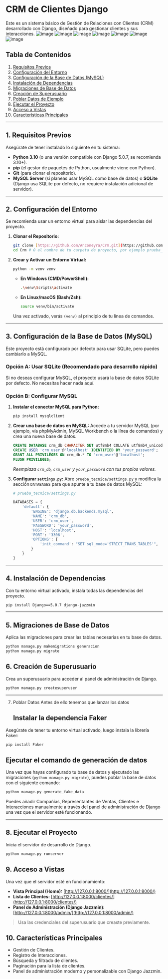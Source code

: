 # CRM de Clientes Django

Este es un sistema básico de Gestión de Relaciones con Clientes (CRM) desarrollado con Django, diseñado para gestionar clientes y sus interacciones.
![image](https://github.com/user-attachments/assets/ac279f5f-b688-4b56-b162-5164ac34afc5)
![image](https://github.com/user-attachments/assets/d6e5abfa-cc58-40bf-8f7a-475dcb045d14)
![image](https://github.com/user-attachments/assets/45be95ff-e0ba-458c-b11f-dd3c43df1d1c)
![image](https://github.com/user-attachments/assets/94ae6a4e-8218-4a97-a728-c76bc3070e51)
![image](https://github.com/user-attachments/assets/c622a099-522e-46a8-9366-aae1b4975810)
![image](https://github.com/user-attachments/assets/1bea871d-6714-41f1-88c4-85311e0a7694)
![image](https://github.com/user-attachments/assets/0375f1c7-7b5b-42e6-836c-a155d30d997b)



## Tabla de Contenidos

1.  [Requisitos Previos](#1-requisitos-previos)
2.  [Configuración del Entorno](#2-configuración-del-entorno)
3.  [Configuración de la Base de Datos (MySQL)](#3-configuración-de-la-base-de-datos-mysql)
4.  [Instalación de Dependencias](#4-instalación-de-dependencias)
5.  [Migraciones de Base de Datos](#5-migraciones-de-base-de-datos)
6.  [Creación de Superusuario](#6-creación-de-superusuario)
7.  [Poblar Datos de Ejemplo](#7-poblar-datos-de-ejemplo)
8.  [Ejecutar el Proyecto](#8-ejecutar-el-proyecto)
9.  [Acceso a Vistas](#9-acceso-a-vistas)
10. [Características Principales](#10-características-principales)

---

## 1. Requisitos Previos

Asegúrate de tener instalado lo siguiente en tu sistema:

* **Python 3.10** (o una versión compatible con Django 5.0.7, se recomienda 3.10+).
* **pip** (el gestor de paquetes de Python, usualmente viene con Python).
* **Git** (para clonar el repositorio).
* **MySQL Server** (si planeas usar MySQL como base de datos) o **SQLite** (Django usa SQLite por defecto, no requiere instalación adicional de servidor).

---

## 2. Configuración del Entorno

Se recomienda usar un entorno virtual para aislar las dependencias del proyecto.

1.  **Clonar el Repositorio:**

    ```bash
    git clone [https://github.com/Anconeyra/Crm.git](https://github.com/Anconeyra/Crm.git)
    cd Crm # O el nombre de tu carpeta de proyecto, por ejemplo prueba_tecnica
    ```

2.  **Crear y Activar un Entorno Virtual:**

    ```bash
    python -m venv venv
    ```

    * **En Windows (CMD/PowerShell):**

        ```bash
        .\venv\Scripts\activate
        ```

    * **En Linux/macOS (Bash/Zsh):**

        ```bash
        source venv/bin/activate
        ```

    Una vez activado, verás `(venv)` al principio de tu línea de comandos.

---

## 3. Configuración de la Base de Datos (MySQL)

Este proyecto está configurado por defecto para usar SQLite, pero puedes cambiarlo a MySQL.

### Opción A: Usar SQLite (Recomendado para desarrollo rápido)

Si no deseas configurar MySQL, el proyecto usará la base de datos SQLite por defecto. No necesitas hacer nada aquí.

### Opción B: Configurar MySQL

1.  **Instalar el conector MySQL para Python:**

    ```bash
    pip install mysqlclient
    ```

2.  **Crear una base de datos en MySQL:**
    Accede a tu servidor MySQL (por ejemplo, vía phpMyAdmin, MySQL Workbench o la línea de comandos) y crea una nueva base de datos.

    ```sql
    CREATE DATABASE crm_db CHARACTER SET utf8mb4 COLLATE utf8mb4_unicode_ci;
    CREATE USER 'crm_user'@'localhost' IDENTIFIED BY 'your_password';
    GRANT ALL PRIVILEGES ON crm_db.* TO 'crm_user'@'localhost';
    FLUSH PRIVILEGES;
    ```

    *Reemplaza `crm_db`, `crm_user` y `your_password` con tus propios valores.*

3.  **Configurar `settings.py`:**
    Abre `prueba_tecnica/settings.py` y modifica la sección `DATABASES` para que apunte a tu base de datos MySQL:

    ```python
    # prueba_tecnica/settings.py

    DATABASES = {
        'default': {
            'ENGINE': 'django.db.backends.mysql',
            'NAME': 'crm_db',
            'USER': 'crm_user',
            'PASSWORD': 'your_password',
            'HOST': 'localhost',
            'PORT': '3306',
            'OPTIONS': {
                'init_command': "SET sql_mode='STRICT_TRANS_TABLES'",
            }
        }
    }
    ```

---

## 4. Instalación de Dependencias

Con tu entorno virtual activado, instala todas las dependencias del proyecto.

```bash
pip install Django==5.0.7 django-jazzmin
```
---

## 5. Migraciones de Base de Datos

Aplica las migraciones para crear las tablas necesarias en tu base de datos.

```bash
python manage.py makemigrations generacion
python manage.py migrate
```
## 6. Creación de Superusuario

Crea un superusuario para acceder al panel de administración de Django.

```bash
python manage.py createsuperuser
```
---
7. Poblar Datos
   Antes de ello tenemos que lanzar los datos
   ## Instalar la dependencia Faker

Asegúrate de tener tu entorno virtual activado, luego instala la librería Faker:

```bash
pip install Faker
```
## Ejecutar el comando de generación de datos

Una vez que hayas configurado tu base de datos y ejecutado las migraciones (`python manage.py migrate`), puedes poblar la base de datos con el siguiente comando:

```bash
python manage.py generate_fake_data
```
Puedes añadir Compañías, Representantes de Ventas, Clientes e Interacciones manualmente
a través del panel de administración de Django una vez que el servidor esté funcionando.

---

## 8. Ejecutar el Proyecto

Inicia el servidor de desarrollo de Django.

```bash
python manage.py runserver
```
## 9. Acceso a Vistas

Una vez que el servidor esté en funcionamiento:

- **Vista Principal (Home):** [http://127.0.0.1:8000/](http://127.0.0.1:8000/)
- **Lista de Clientes:** [http://127.0.0.1:8000/clientes/](http://127.0.0.1:8000/clientes/)
- **Panel de Administración (Django Jazzmin):** [http://127.0.0.1:8000/admin/](http://127.0.0.1:8000/admin/)

> Usa las credenciales del superusuario que creaste previamente.

## 10. Características Principales

- Gestión de Clientes.
- Registro de Interacciones.
- Búsqueda y filtrado de clientes.
- Paginación para la lista de clientes.
- Panel de administración moderno y personalizable con Django Jazzmin.
